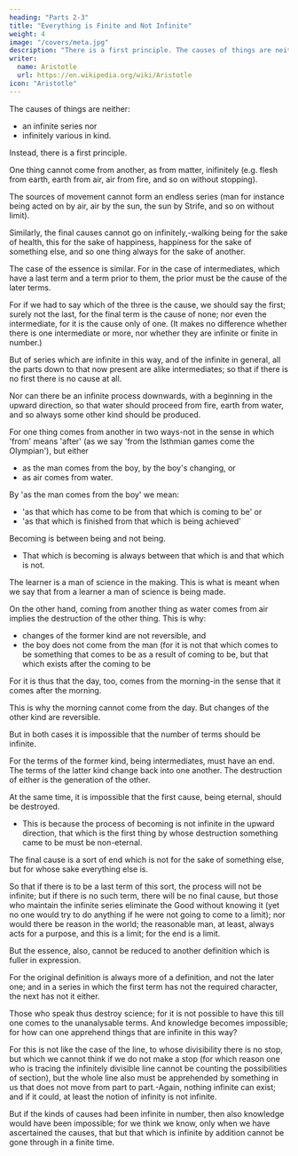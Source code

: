 ```yaml
---
heading: "Parts 2-3"
title: "Everything is Finite and Not Infinite"
weight: 4
image: "/covers/meta.jpg"
description: "There is a first principle. The causes of things are neither an infinite series nor infinitely various in kind."
writer:
  name: Aristotle 
  url: https://en.wikipedia.org/wiki/Aristotle
icon: "Aristotle"
---
```



The causes of things are neither:
- an infinite series nor
- infinitely various in kind.

Instead, there is a first principle. 

One thing cannot come from another, as from matter, inifinitely (e.g. flesh from earth, earth from air, air from fire, and so on without stopping). 

The sources of movement cannot form an endless series (man for instance being acted on by air, air by the sun, the sun by Strife, and so on without limit). 

Similarly, the final causes cannot go on infinitely,-walking being for the sake of health, this for the sake of happiness, happiness for the sake of something else, and so one thing always for the sake of another. 

The case of the essence is similar. For in the case of intermediates, which have a last term and a term prior to them, the prior must be the cause of the later terms. 

For if we had to say which of the three is the cause, we should say the first; surely not the last, for the final term is the cause of none; nor even the intermediate, for it is the cause only of one. (It makes no difference whether there is one intermediate or more, nor whether they are infinite or finite in number.) 

But of series which are infinite in this way, and of the infinite in general, all the parts down to that now present are alike intermediates; so that if there is no first there is no cause at all.

Nor can there be an infinite process downwards, with a beginning in the upward direction, so that water should proceed from fire, earth from water, and so always some other kind should be produced. 

For one thing comes from another in two ways-not in the sense in which 'from' means 'after' (as we say 'from the Isthmian games come the Olympian'), but either 

- as the man comes from the boy, by the boy's changing, or 
- as air comes from water. 

By 'as the man comes from the boy' we mean:
- 'as that which has come to be from that which is coming to be' or
- 'as that which is finished from that which is being achieved'

Becoming is between being and not being. 
- That which is becoming is always between that which is and that which is not.

The learner is a man of science in the making. This is what is meant when we say that from a learner a man of science is being made.

On the other hand, coming from another thing as water comes from air implies the destruction of the other thing. This is why:
- changes of the former kind are not reversible, and
- the boy does not come from the man (for it is not that which comes to be something that comes to be as a result of coming to be, but that which exists after the coming to be

For it is thus that the day, too, comes from the morning-in the sense that it comes after the morning.

This is why the morning cannot come from the day. But changes of the other kind are reversible. 

But in both cases it is impossible that the number of terms should be infinite. 

For the terms of the former kind, being intermediates, must have an end. The terms of the latter kind change back into one another. The destruction of either is the generation of the other.

At the same time, it is impossible that the first cause, being eternal, should be destroyed. 
- This is because the process of becoming is not infinite in the upward direction, that which is the first thing by whose destruction something came to be must be non-eternal.

The final cause is a sort of end which is not for the sake of something else, but for whose sake everything else is. 

So that if there is to be a last term of this sort, the process will not be infinite; but if there is no such term, there will be no final cause, but those who maintain the infinite series eliminate the Good without knowing it (yet no one would try to do anything if he were not going to come to a limit); nor would there be reason in the world; the reasonable man, at least, always acts for a purpose, and this is a limit; for the end is a limit.

But the essence, also, cannot be reduced to another definition which is fuller in expression. 

For the original definition is always more of a definition, and not the later one; and in a series in which the first term has not the required character, the next has not it either. 

Those who speak thus destroy science; for it is not possible to have this till one comes to the unanalysable terms. And knowledge becomes impossible; for how can one apprehend things that are infinite in this way? 

For this is not like the case of the line, to whose divisibility there is no stop, but which we cannot think if we do not make a stop (for which reason one who is tracing the infinitely divisible line cannot be counting the possibilities of section), but the whole line also must be apprehended by something in us that does not move from part to part.-Again, nothing infinite can exist; and if it could, at least the notion of infinity is not infinite.

But if the kinds of causes had been infinite in number, then also knowledge would have been impossible; for we think we know, only when we have ascertained the causes, that but that which is infinite by addition cannot be gone through in a finite time.



